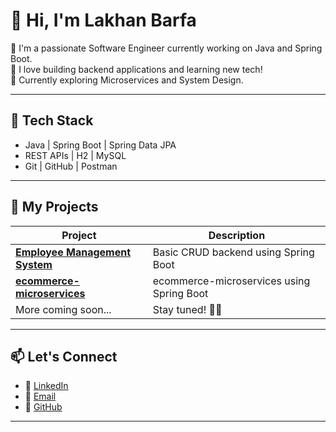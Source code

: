 # 👋 Hi, I'm Lakhan Barfa

🎯 I'm a passionate Software Engineer currently working on Java and Spring Boot.  
💼 I love building backend applications and learning new tech!  
🌱 Currently exploring Microservices and System Design.

---

## 🔧 Tech Stack

- Java | Spring Boot | Spring Data JPA
- REST APIs | H2 | MySQL
- Git | GitHub | Postman

---

## 📂 My Projects

| Project                         | Description                          |
|----------------------------------|--------------------------------------|
| **[Employee Management System](https://github.com/lakhanbarfa17/employee-management-system)**  | Basic CRUD backend using Spring Boot |
| **[ecommerce-microservices](https://github.com/lakhanbarfa17/ecommerce-microservices)**  | ecommerce-microservices using Spring Boot |
| More coming soon...             | Stay tuned! 👨‍💻                     |

---

## 📫 Let's Connect

- 💼 [LinkedIn](https://www.linkedin.com/in/lakhanbarfa)  
- 📩 [Email](mailto:lakhanbarfa17@gmail.com)  
- 🐙 [GitHub](https://github.com/lakhanbarfa17)



---
